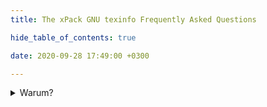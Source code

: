 ```yaml
---
title: The xPack GNU texinfo Frequently Asked Questions

hide_table_of_contents: true

date: 2020-09-28 17:49:00 +0300

---
```


<details>
<summary>Warum?</summary>

Darum.
</details>
